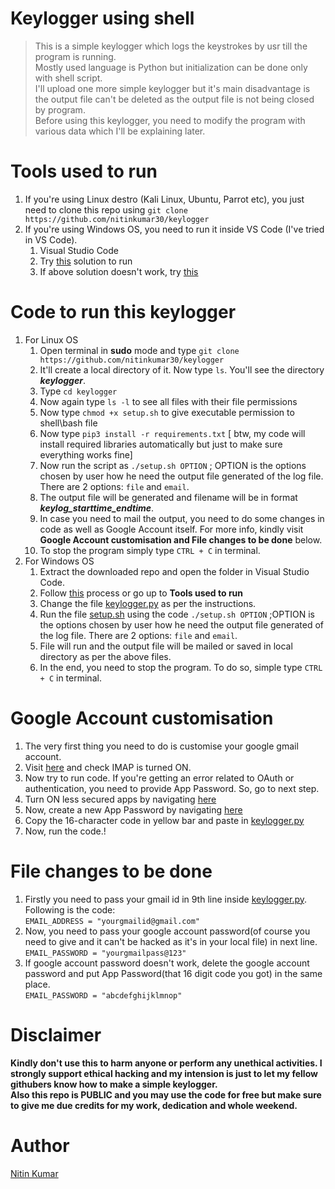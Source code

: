 # Keylogger using shell

> This is a simple keylogger which logs the keystrokes by usr till the program is running.  
> Mostly used language is Python but initialization can be done only with shell script.  
> I'll upload one more simple keylogger but it's main disadvantage is the output file can't be deleted as the output file is not being closed by program.  
> Before using this keylogger, you need to modify the program with various data which I'll be explaining later.  

# Tools used to run

1. If you're using Linux destro (Kali Linux, Ubuntu, Parrot etc), you just need to clone this repo using ```git clone https://github.com/nitinkumar30/keylogger```  
2. If you're using Windows OS, you need to run it inside VS Code (I've tried in VS Code).
   1. Visual Studio Code
   2. Try [this](https://stackoverflow.com/a/50527994) solution to run
   3. If above solution doesn't work, try [this](https://stackoverflow.com/questions/42606837/how-do-i-use-bash-on-windows-from-the-visual-studio-code-integrated-terminal)

# Code to run this keylogger

1. For Linux OS
   1. Open terminal in **sudo** mode and type ```git clone https://github.com/nitinkumar30/keylogger```  
   2. It'll create a local directory of it. Now type ```ls```. You'll see the directory ___keylogger___.  
   3. Type ```cd keylogger```
   4. Now again type ```ls -l``` to see all files with their file permissions
   5. Now type ```chmod +x setup.sh``` to give executable permission to shell\bash file  
   6. Now type ```pip3 install -r requirements.txt``` [ btw, my code will install required libraries automatically but just to make sure everything works fine]
   7. Now run the script as ```./setup.sh OPTION``` ; OPTION is the options chosen by user how he need the output file generated of the log file. There are 2 options: ```file``` and ```email```.  
   8. The output file will be generated and filename will be in format ___keylog_starttime_endtime___.  
   9. In case you need to mail the output, you need to do some changes in code as well as Google Account itself. For more info, kindly visit **Google Account customisation and File changes to be done** below.  
   10. To stop the program simply type ```CTRL + C``` in terminal.
2. For Windows OS
   1. Extract the downloaded repo and open the folder in Visual Studio Code.  
   2. Follow [this](https://stackoverflow.com/a/50527994) process or go up to **Tools used to run**  
   3. Change the file [keylogger.py](https://github.com/nitinkumar30/keylogger/blob/main/keylogger.py) as per the instructions.  
   4. Run the file [setup.sh](https://github.com/nitinkumar30/keylogger/blob/main/setup.sh) using the code ```./setup.sh OPTION``` ;OPTION is the options chosen by user how he need the output file generated of the log file. There are 2 options: ```file``` and ```email```.  
   5. File will run and the output file will be mailed or saved in local directory as per the above files.  
   6. In the end, you need to stop the program. To do so, simple type ```CTRL + C``` in terminal.  

# Google Account customisation

1. The very first thing you need to do is customise your google gmail account.
2. Visit [here](https://support.google.com/mail/answer/7126229?p=WantAuthError&visit_id=637796421626626182-1497188236&rd=2#cantsignin&zippy=%2Ci-cant-sign-in-to-my-email-client%2Cstep-change-smtp-other-settings-in-your-email-client%2Cstep-check-that-imap-is-turned-on) and check IMAP is turned ON.
3. Now try to run code. If you're getting an error related to OAuth or authentication, you need to provide App Password. So, go to next step.
4. Turn ON less secured apps by navigating [here](https://support.google.com/accounts/answer/6010255)
5. Now, create a new App Password by navigating [here](https://support.google.com/accounts/answer/185833)
6. Copy the 16-character code in yellow bar and paste in [keylogger.py](https://github.com/nitinkumar30/keylogger/blob/main/keylogger.py)
7. Now, run the code.!

# File changes to be done

1. Firstly you need to pass your gmail id in 9th line inside [keylogger.py](). Following is the code:  
      ```EMAIL_ADDRESS = "yourgmailid@gmail.com"```  
2. Now, you need to pass your google account password(of course you need to give and it can't be hacked as it's in your local file) in next line.  
      ```EMAIL_PASSWORD = "yourgmailpass@123"```  
3. If google account password doesn't work, delete the google account password and put App Password(that 16 digit code you got) in the same place.  
      ```EMAIL_PASSWORD = "abcdefghijklmnop"```  

# Disclaimer

**Kindly don't use this to harm anyone or perform any unethical activities. I strongly support ethical hacking and my intension is just to let my fellow githubers know how to make a simple keylogger.**  
**Also this repo is PUBLIC and you may use the code for free but make sure to give me due credits for my work, dedication and whole weekend.**  

# Author

[Nitin Kumar](https://linkedin.com/in/nitin30kumar/)
